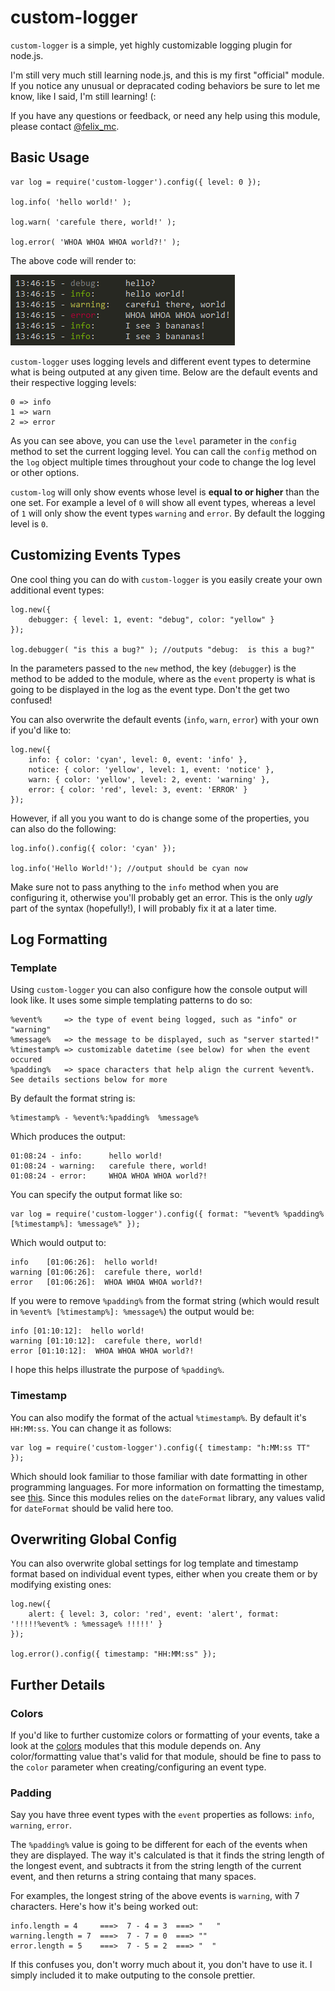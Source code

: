 # custom-logger

`custom-logger` is a simple, yet highly customizable logging plugin for node.js.

I'm still very much still learning node.js, and this is my first "official" module. If you notice any unusual or depracated coding behaviors be sure to let me know, like I said, I'm still learning! (:

If you have any questions or feedback, or need any help using this module, please contact <a href="http://twitter.com/#!/felix_mc" target="_blank">@felix_mc</a>.


## Basic Usage

	var log = require('custom-logger').config({ level: 0 });
	
	log.info( 'hello world!' );
	
	log.warn( 'carefule there, world!' );
	
	log.error( 'WHOA WHOA WHOA world?!' );

The above code will render to: 

![basic output snapshot](https://github.com/felixmc/custom-logger/raw/master/snapshots/basic.png)

`custom-logger` uses logging levels and different event types to determine what is being outputed at any given time. Below are the default events and their respective logging levels:

	0 => info
	1 => warn
	2 => error

As you can see above, you can use the `level` parameter in the `config` method to set the current logging level. You can call the `config` method on the `log` object multiple times throughout your code to change the log level or other options.

`custom-log` will only show events whose level is **equal to or higher** than the one set. For example a level of `0` will show all event types, whereas a level of `1` will only show the event types `warning` and `error`. By default the logging level is `0`.

## Customizing Events Types

One cool thing you can do with `custom-logger` is you easily create your own additional event types:

	log.new({
		debugger: { level: 1, event: "debug", color: "yellow" }
	});
	
	log.debugger( "is this a bug?" ); //outputs "debug:  is this a bug?"

In the parameters passed to the `new` method, the key (`debugger`) is the method to be added to the module, where as the `event` property is what is going to be displayed in the log as the event type. Don't the get two confused!

You can also overwrite the default events (`info`, `warn`, `error`) with your own if you'd like to:

	log.new({
		info: { color: 'cyan', level: 0, event: 'info' },
		notice: { color: 'yellow', level: 1, event: 'notice' },
		warn: { color: 'yellow', level: 2, event: 'warning' },
		error: { color: 'red', level: 3, event: 'ERROR' }
	});

However, if all you you want to do is change some of the properties, you can also do the following:

	log.info().config({ color: 'cyan' });

	log.info('Hello World!'); //output should be cyan now

Make sure not to pass anything to the `info` method when you are configuring it, otherwise you'll probably get an error. This is the only *ugly* part of the syntax (hopefully!), I will probably fix it at a later time.

## Log Formatting

### Template

Using `custom-logger` you can also configure how the console output will look like. It uses some simple templating patterns to do so:

	%event%     => the type of event being logged, such as "info" or "warning"
	%message%   => the message to be displayed, such as "server started!"
	%timestamp% => customizable datetime (see below) for when the event occured
	%padding%   => space characters that help align the current %event%. See details sections below for more

By default the format string is:

	%timestamp% - %event%:%padding%  %message%
	
Which produces the output:

	01:08:24 - info:      hello world!
	01:08:24 - warning:   carefule there, world!
	01:08:24 - error:     WHOA WHOA WHOA world?!

You can specify the output format like so:

	var log = require('custom-logger').config({ format: "%event% %padding%[%timestamp%]: %message%" });

Which would output to:

	info    [01:06:26]:  hello world!
	warning [01:06:26]:  carefule there, world!
	error   [01:06:26]:  WHOA WHOA WHOA world?!

If you were to remove `%padding%` from the format string (which would result in `%event% [%timestamp%]: %message%`) the output would be:

	info [01:10:12]:  hello world!
	warning [01:10:12]:  carefule there, world!
	error [01:10:12]:  WHOA WHOA WHOA world?!

I hope this helps illustrate the purpose of `%padding%`.

### Timestamp

You can also modify the format of the actual `%timestamp%`. By default it's `HH:MM:ss`. You can change it as follows:

	var log = require('custom-logger').config({ timestamp: "h:MM:ss TT" });

Which should look familiar to those familiar with date formatting in other programming languages. For more information on formatting the timestamp, see <a href="http://blog.stevenlevithan.com/archives/date-time-format" target="_blank">this</a>. Since this modules relies on the `dateFormat` library, any values valid for `dateFormat` should be valid here too.

## Overwriting Global Config

You can also overwrite global settings for log template and timestamp format based on individual event types, either when you create them or by modifying existing ones:

	log.new({
		alert: { level: 3, color: 'red', event: 'alert', format: '!!!!!%event% : %message% !!!!!' }
	});

	log.error().config({ timestamp: "HH:MM:ss" });

## Further Details

### Colors

If you'd like to further customize colors or formatting of your events, take a look at the <a href="https://github.com/Marak/colors.js" target="_blank">colors</a> modules that this module depends on. Any color/formatting value that's valid for that module, should be fine to pass to the `color` parameter when creating/configuring an event type.

### Padding

Say you have three event types with the `event` properties as follows: `info`, `warning`, `error`.

The `%padding%` value is going to be different for each of the events when they are displayed. The way it's calculated is that it finds the string length of the longest event, and subtracts it from the string length of the current event, and then returns a string containg that many spaces.

For examples, the longest string of the above events is `warning`, with 7 characters. Here's how it's being worked out:

	info.length = 4     ===>  7 - 4 = 3  ===> "   "
	warning.length = 7  ===>  7 - 7 = 0  ===> ""
	error.length = 5    ===>  7 - 5 = 2  ===> "  "

If this confuses you, don't worry much about it, you don't have to use it. I simply included it to make outputing to the console prettier.
